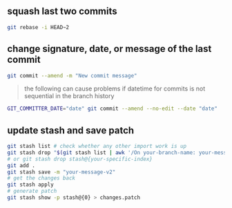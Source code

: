 ## squash last two commits

```sh
git rebase -i HEAD~2
```

<!-- then make sure prefix is `pick` for the commit you want to keep preserved. rest, `s` -->

## change signature, date, or message of the last commit

```sh
git commit --amend -m "New commit message"
```

> the following can cause problems if datetime for commits is not sequential in the branch history

```sh
GIT_COMMITTER_DATE="date" git commit --amend --no-edit --date "date"
```

## update stash and save patch

```sh
git stash list # check whether any other import work is up
git stash drop "$(git stash list | awk '/On your-branch-name: your-message-v1/ {gsub(/:/, "", $1); print $1}')"
# or git stash drop stash@{your-specific-index}
git add .
git stash save -m "your-message-v2"
# get the changes back
git stash apply
# generate patch
git stash show -p stash@{0} > changes.patch
```
